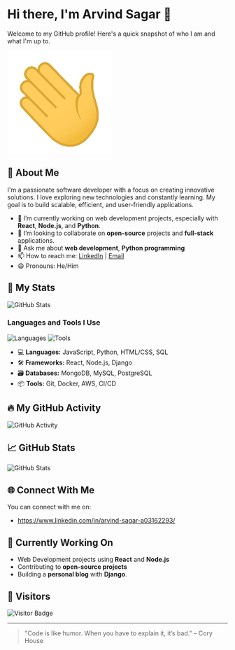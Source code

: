 # Hi there, I'm Arvind Sagar 👋

Welcome to my GitHub profile! Here's a quick snapshot of who I am and what I'm up to.

<!-- Animated greeting -->
![Hello](https://raw.githubusercontent.com/ABSphreak/ABSphreak/master/gifs/Hi.gif)

## 🚀 About Me

I'm a passionate software developer with a focus on creating innovative solutions. I love exploring new technologies and constantly learning. My goal is to build scalable, efficient, and user-friendly applications.

- 🔭 I’m currently working on web development projects, especially with **React**, **Node.js**, and **Python**.
- 👯 I’m looking to collaborate on **open-source** projects and **full-stack** applications.
- 💬 Ask me about **web development**, **Python programming**
- 📫 How to reach me: [LinkedIn](https://www.linkedin.com/in/arvindsagar/) | [Email](mailto:arvindsagar65@example.com)
- 😄 Pronouns: He/Him

## 🌱 My Stats

![GitHub Stats](https://github-readme-stats.vercel.app/api?username=ArvindSagar65&show_icons=true&theme=radical&count_private=true)

### Languages and Tools I Use

![Languages](https://img.shields.io/badge/Language-JavaScript-FFD700?style=for-the-badge&logo=javascript)
![Tools](https://img.shields.io/badge/Tools-React-blue?style=for-the-badge&logo=react)

- 💻 **Languages:** JavaScript, Python, HTML/CSS, SQL
- 🛠 **Frameworks:** React, Node.js, Django
- 🗃 **Databases:** MongoDB, MySQL, PostgreSQL
- 📦 **Tools:** Git, Docker, AWS, CI/CD

## 🔥 My GitHub Activity

![GitHub Activity](https://activity-graph.herokuapp.com/graph?username=ArvindSagar65&bg_color=000000&color=6d0000&line=ff0000&point=ffffff&area=true&hide_border=true)

## 📈 GitHub Stats

![GitHub Stats](https://github-readme-streak-stats.herokuapp.com/?user=ArvindSagar65&theme=radical)

## 🌐 Connect With Me

You can connect with me on:

- https://www.linkedin.com/in/arvind-sagar-a03162293/

## 🎯 Currently Working On

- Web Development projects using **React** and **Node.js**
- Contributing to **open-source projects**
- Building a **personal blog** with **Django**.

## 👀 Visitors

![Visitor Badge](https://visitor-badge.laobi.icu/badge?page_id=ArvindSagar65.ArvindSagar65)

---

> "Code is like humor. When you have to explain it, it’s bad." – Cory House

